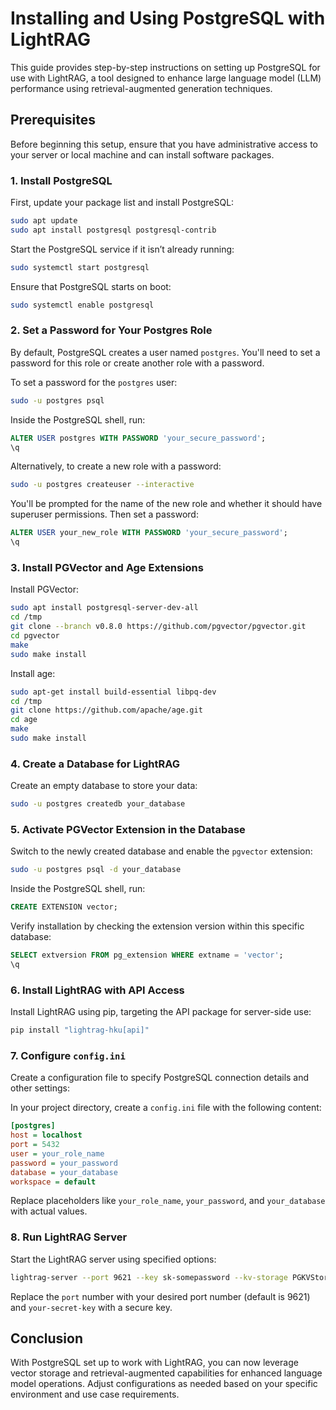 # Installing and Using PostgreSQL with LightRAG

This guide provides step-by-step instructions on setting up PostgreSQL for use with LightRAG, a tool designed to enhance large language model (LLM) performance using retrieval-augmented generation techniques.

## Prerequisites

Before beginning this setup, ensure that you have administrative access to your server or local machine and can install software packages.

### 1. Install PostgreSQL

First, update your package list and install PostgreSQL:

```bash
sudo apt update
sudo apt install postgresql postgresql-contrib
```

Start the PostgreSQL service if it isn’t already running:

```bash
sudo systemctl start postgresql
```

Ensure that PostgreSQL starts on boot:

```bash
sudo systemctl enable postgresql
```

### 2. Set a Password for Your Postgres Role

By default, PostgreSQL creates a user named `postgres`. You'll need to set a password for this role or create another role with a password.

To set a password for the `postgres` user:

```bash
sudo -u postgres psql
```

Inside the PostgreSQL shell, run:

```sql
ALTER USER postgres WITH PASSWORD 'your_secure_password';
\q
```

Alternatively, to create a new role with a password:

```bash
sudo -u postgres createuser --interactive
```

You'll be prompted for the name of the new role and whether it should have superuser permissions. Then set a password:

```sql
ALTER USER your_new_role WITH PASSWORD 'your_secure_password';
\q
```

### 3. Install PGVector and Age Extensions

Install PGVector:
```bash
sudo apt install postgresql-server-dev-all
cd /tmp
git clone --branch v0.8.0 https://github.com/pgvector/pgvector.git
cd pgvector
make
sudo make install
```
Install age:
```bash
sudo apt-get install build-essential libpq-dev
cd /tmp
git clone https://github.com/apache/age.git
cd age
make
sudo make install
```

### 4. Create a Database for LightRAG

Create an empty database to store your data:

```bash
sudo -u postgres createdb your_database
```

### 5. Activate PGVector Extension in the Database

Switch to the newly created database and enable the `pgvector` extension:

```bash
sudo -u postgres psql -d your_database
```

Inside the PostgreSQL shell, run:

```sql
CREATE EXTENSION vector;
```

Verify installation by checking the extension version within this specific database:

```sql
SELECT extversion FROM pg_extension WHERE extname = 'vector';
\q
```

### 6. Install LightRAG with API Access

Install LightRAG using pip, targeting the API package for server-side use:

```bash
pip install "lightrag-hku[api]"
```

### 7. Configure `config.ini`

Create a configuration file to specify PostgreSQL connection details and other settings:

In your project directory, create a `config.ini` file with the following content:

```ini
[postgres]
host = localhost
port = 5432
user = your_role_name
password = your_password
database = your_database
workspace = default
```

Replace placeholders like `your_role_name`, `your_password`, and `your_database` with actual values.

### 8. Run LightRAG Server

Start the LightRAG server using specified options:

```bash
lightrag-server --port 9621 --key sk-somepassword --kv-storage PGKVStorage --graph-storage PGGraphStorage --vector-storage PGVectorStorage --doc-status-storage PGDocStatusStorage
```

Replace the `port` number with your desired port number (default is 9621) and `your-secret-key` with a secure key.

## Conclusion

With PostgreSQL set up to work with LightRAG, you can now leverage vector storage and retrieval-augmented capabilities for enhanced language model operations. Adjust configurations as needed based on your specific environment and use case requirements.

